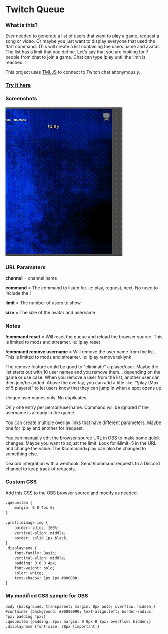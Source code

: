 # Twitch Queue

### What is this?

Ever needed to generate a list of users that want to play a game, request a song or video. Or maybe you just want to
display everyone that used the !fart command. This will create a list containing the users name and avatar. The list has
a limit that you define. Let's say that you are looking for 7 people from chat to join a game. Chat can type !play until
the limit is reached.

This project uses [TMI.JS](https://tmijs.com/) to connect to Twitch chat anonymously.

### [Try it here](https://twitch-queue.pages.dev/)

### Screenshots

![sample1](https://github.com/teklynk/twitch_queue/blob/master/screenshots/clip.gif?raw=true)

### URL Parameters

**channel** = channel name

**command** = The command to listen for. ie: play, request, next. No need to include the !

**limit** = The number of users to show

**size** = The size of the avatar and username

### Notes

**!command reset** = Will reset the queue and reload the browser source. This is limited to mods and streamer. ie: !play
reset

**!command remove username** = Will remove the user name from the list. This is limited to mods and streamer. ie: !play
remove teklynk

The remove feature could be good to "eliminate" a player/user. Maybe the list starts out with 10 user names and you
remove them... depending on the game or use case. When you remove a user from the list, another user can then join/be added. Above the overlay, you can add a title like: "!play (Max of 5 players)" to let users know that they can jump in when a spot opens up.

Unique user names only. No duplicates.

Only one entry per person/username. Command will be ignored if the username is already in the queue.

You can create multiple overlay links that have different parameters. Maybe one for !play and another for !request.

You can manually edit the browser source URL in OBS to make some quick changes. Maybe you want to adjust the limit. Look
for &limit=5 in the URL and change the value. The &command=play can also be changed to something else.

Discord integration with a webhook. Send !command requests to a Discord channel to keep track of requests.

### Custom CSS

Add this CSS to the OBS browser source and modify as needed.

```
.queueitem {
    margin: 0 0 4px 0;
}

.profileimage img {
    border-radius: 100%;
    vertical-align: middle;
    border: solid 1px black;
}
.displayname {
    font-family: Basic;
    vertical-align: middle;
    padding: 0 0 0 4px;
    font-weight: bold;
    color: white;
    text-shadow: 1px 1px #000000;
}
```

### My modified CSS sample for OBS

```
body {background: transparent; margin: 0px auto; overflow: hidden;}
#container {background: #00000099; text-align:left; border-radius: 4px; padding 4px;}
.queueitem {padding: 8px; margin: 0 8px 0 8px; overflow: hidden;}
.displayname {font-size: 28px !important;}
```
